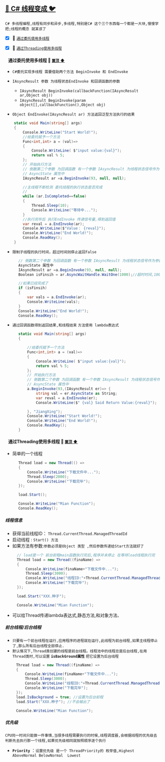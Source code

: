 <a id="top" href="#top">:maple_leaf: C# 线程变成 :bird:</a> 
-----
`C# 多线程编程,线程有同步和异步,多线程,特别是C# 这个三个东西每一个都是一大块,慢慢学把;线程的概念 就某该了`

- [x] :mountain_bicyclist:	<a href="#DelegateThreading">`通过委托使用多线程`</a>

- [x] :mountain_bicyclist:	<a href="#UseThreading">`通过Threading使用多线程`</a>

#### &nbsp;&nbsp; 通过委托使用多线程 <a id="DelegateThreading"></a>  :closed_umbrella: <a href="#top"> `置顶` :arrow_up:</a>

* `C#委托实现多线程 需要借助两个方法 BeginInvoke 和 EndInvoke`
* `IAsyncResult 参数 为线程状态EndInvoke 和回调函数的参数` 

   * `IAsyncResult BeginInvoke(callbackFunction(IAsyncResult ar,Object obj))`
   * `IAsyncResult BeginInvoke(param object[],callbackFunction(),Object obj)`
* `Object EndInvoke(IAsyncResult ar) 方法返回泛型方法执行的结果`

```C#
    static void Main(string[] args)
    {
        Console.WriteLine("Start World!");
        //给委托赋予一个方法
        Func<int,int> a = (val)=>
        {
            Console.WriteLine( $"input value:{val}");
            return val % 5;
        };
        // 开始执行方法
        // 倒数第二个参数 为回调函数 有一个参数 IAsyncResult 为线程状态信号作为参数填充到 IAsyncResult的
        // AsyncState 属性中
        IAsyncResult ar =a.BeginInvoke(93, null, null); 

        //主线程不断检测 委托线程的执行状态是否完成
        //
        while (ar.IsCompleted==false)
        {
            Thread.Sleep(10);
            Console.WriteLine("等待中...");
        }
        //执行完毕后 执行EndInvoke 传递信号量,得到返回值
        var reval = a.EndInvoke(ar);
        Console.WriteLine($"Value： {reval}");
        Console.WriteLine("End World!");
        Console.ReadKey();
    }
```
* `限制子线程的执行时间，超过时间则停止返回false`

```C#
      // 倒数第二个参数 为回调函数 有一个参数 IAsyncResult 为线程状态信号作为参数填充到 IAsyncResult的
      AsyncState 属性中
      IAsyncResult ar =a.BeginInvoke(93, null, null);
      Boolean isFinsih = ar.AsyncWaitHandle.WaitOne(1000);//超时时间,1000毫秒线程结束返回true否则返回false

      //如果已经完成了
      if (isFinsih)
      {   
          var vals = a.EndInvoke(ar);
          Console.WriteLine(vals);
      }
      Console.WriteLine("End World!");
      Console.ReadKey();
```

* `通过回调函数得到返回结果,和线程结束` `方法使用 lambda表达式`

```C#
      static void Main(string[] args)
      {

          //给委托赋予一个方法
          Func<int,int> a = (val)=>
          {
              Console.WriteLine( $"input value:{val}");
              return val % 5;
          };
          // 开始执行方法
          // 倒数第二个参数 为回调函数 有一个参数 IAsyncResult 为线程状态信号作为参数填充到 IAsyncResult的
          // AsyncState 属性中
          a.BeginInvoke(93,(IAsyncResult er)=> {
              string val = er.AsyncState as String;
              var reval = a.EndInvoke(er);
              Console.WriteLine($" {val} Said Return Value:{reval}");

          }, "JiangXing");
          Console.WriteLine("Start World!");
          Console.WriteLine("End World!");
          Console.ReadKey();
      }
```
#### &nbsp;&nbsp; 通过Threading使用多线程 <a id="UseThreading"></a>  :closed_umbrella: <a href="#top"> `置顶` :arrow_up:</a>
* 简单的一个线程

```C#
      Thread load = new Thread(() =>
      {
          Console.WriteLine("下载文件中...");
          Thread.Sleep(2000);
          Console.WriteLine("下载完毕");
      });

      load.Start();

      Console.WriteLine("Mian Function");
      Console.ReadKey();
```
##### 线程信息
  * 获得当前线程ID： `Thread.CurrentThread.ManagedThreadId`
  * 启动线程 : `Start() 方法`
  * 如果方法有参数:`参数必须是Object 类型 ,然后参数传递给Start方法就好了`
    ```C#
      // load是一个 前台前程main函数执行完后,程序并未停止 在等待load线程执行完
      Thread load = new Thread((finaName) =>
      {
          Console.WriteLine(finaName+"下载文件中...");
          Thread.Sleep(3000);
          Console.WriteLine("线程ID:"+Thread.CurrentThread.ManagedThreadId);
          Console.WriteLine("下载完毕");
      });

      load.Start("XXX.种子");

      Console.WriteLine("Mian Function");
    ```
   * 可以给Thread传递lambda表达式,静态方法,和对象方法、
 
 ##### 前台线程/后台线程
 * `只要有一个前台线程在运行,应用程序的进程就在运行,此线程为前台线程,如果主线程停止了,那么所有后台线程全部停止.`
 * `默认情况下,Thread类创建的线程是前台线程。线程池中的线程总是后台线程,在用Thread类时,可以设置` **`isBackGround属性`** `把它设置为后台线程`
 
 ```C#
      Thread load = new Thread((finaName) =>
      {
          Console.WriteLine(finaName+"下载文件中...");
          Thread.Sleep(3000);
          Console.WriteLine("线程ID:"+Thread.CurrentThread.ManagedThreadId);
          Console.WriteLine("下载完毕");
      });
      load.IsBackground = true; //设置为后台前程
      load.Start("XXX.种子"); //不会输出了

      Console.WriteLine("Mian Function");
 ```
 ##### 优先级
 `CPU同一时间只能做一件事情,当很多线程需要执行的时候,线程调度器,会根据线程的优先级去判断先去执行那一个线程,如果优先级相同就按照顺序逐个执行`
 
 * **`Priority`** ：`设置优先级 是一个 ThreadPriority的 枚举值,Highest AboveNormal BelowNormal  Lowest`
  
 ```C#
 
 ```
